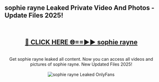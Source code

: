 <h2>sophie rayne Leaked Private Video And Photos - Update Files 2025!</h2>
<br>
<div align="center">
<h2><a href="https://linkcuts.com/hfmhzwbr" rel="nofollow">🔴 CLICK HERE 🌐==►► sophie rayne</a></h2>
<br>
Get sophie rayne leaked all content. Now you can access all videos and pictures of sophie rayne. New Updated Files 2025!
<br>
<br>
<a href="https://linkcuts.com/hfmhzwbr" rel="nofollow" data-target="animated-image.originalLink"><img src="https://i.ibb.co.com/WyWwxjT/player-gif2.gif" alt="sophie rayne Leaked OnlyFans" style="max-width: 100%; display: inline-block;" data-target="animated-image.originalImage"></a>
</div>
<br>